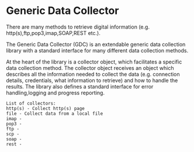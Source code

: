 
# Generic Data Collector

There are many methods to retrieve digital information (e.g. http(s),ftp,pop3,imap,SOAP,REST etc.).

The Generic Data Collector (GDC) is an extendable generic data collection library with a standard 
interface for many different data collection methods.

At the heart of the library is a collector object, which facilitates a specific data collection method.
The collector object receives an object which describes all the information needed to collect the data 
(e.g. connection details, credentials, what information to retrieve) and how to handle the results. The 
library also defines a standard interface for error handling,logging and progress reporting.

    List of collectors:
    http(s) - Collect http(s) page
    file - Collect data from a local file
    imap -
    pop3 -
    ftp -
    scp -
    soap -
    rest -
